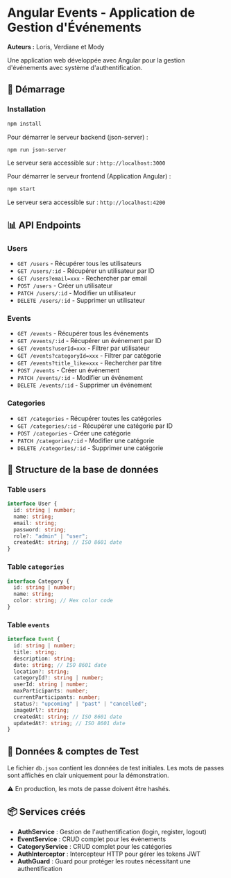 # Angular Events - Application de Gestion d'Événements

**Auteurs :** Loris, Verdiane et Mody

Une application web développée avec Angular pour la gestion d'événements avec système d'authentification.

## 🚀 Démarrage

### Installation
```bash
npm install
```

Pour démarrer le serveur backend (json-server) :
```bash
npm run json-server
```
Le serveur sera accessible sur : `http://localhost:3000`

Pour démarrer le serveur frontend (Application Angular) :
```bash
npm start
```
Le serveur sera accessible sur : `http://localhost:4200`

## 📊 API Endpoints

### Users
- `GET /users` - Récupérer tous les utilisateurs
- `GET /users/:id` - Récupérer un utilisateur par ID
- `GET /users?email=xxx` - Rechercher par email
- `POST /users` - Créer un utilisateur
- `PATCH /users/:id` - Modifier un utilisateur
- `DELETE /users/:id` - Supprimer un utilisateur

### Events
- `GET /events` - Récupérer tous les événements
- `GET /events/:id` - Récupérer un événement par ID
- `GET /events?userId=xxx` - Filtrer par utilisateur
- `GET /events?categoryId=xxx` - Filtrer par catégorie
- `GET /events?title_like=xxx` - Rechercher par titre
- `POST /events` - Créer un événement
- `PATCH /events/:id` - Modifier un événement
- `DELETE /events/:id` - Supprimer un événement

### Categories
- `GET /categories` - Récupérer toutes les catégories
- `GET /categories/:id` - Récupérer une catégorie par ID
- `POST /categories` - Créer une catégorie
- `PATCH /categories/:id` - Modifier une catégorie
- `DELETE /categories/:id` - Supprimer une catégorie

## 📝 Structure de la base de données

### Table `users`
```typescript
interface User {
  id: string | number;
  name: string;
  email: string;
  password: string;
  role?: "admin" | "user";
  createdAt: string; // ISO 8601 date
}
```

### Table `categories`
```typescript
interface Category {
  id: string | number;
  name: string;
  color: string; // Hex color code
}
```

### Table `events`
```typescript
interface Event {
  id: string | number;
  title: string;
  description: string;
  date: string; // ISO 8601 date
  location?: string;
  categoryId?: string | number;
  userId: string | number;
  maxParticipants: number;
  currentParticipants: number;
  status?: "upcoming" | "past" | "cancelled";
  imageUrl?: string;
  createdAt: string; // ISO 8601 date
  updatedAt?: string; // ISO 8601 date
}
```


## 👤 Données & comptes de Test

Le fichier `db.json` contient les données de test initiales. Les mots de passes sont affichés en clair uniquement pour la démonstration. 

⚠️ En production, les mots de passe doivent être hashés.

## 📦 Services créés

- **AuthService** : Gestion de l'authentification (login, register, logout)
- **EventService** : CRUD complet pour les événements
- **CategoryService** : CRUD complet pour les catégories
- **AuthInterceptor** : Intercepteur HTTP pour gérer les tokens JWT
- **AuthGuard** : Guard pour protéger les routes nécessitant une authentification
